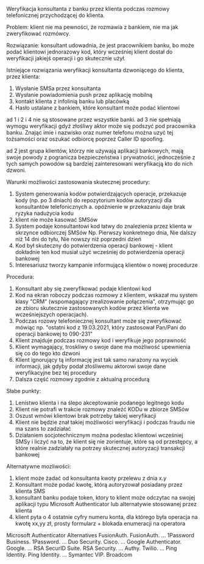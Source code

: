 Weryfikacja konsultanta z banku przez klienta podczas rozmowy telefonicznej przychodzącej do klienta.
 
 
Problem: klient nie ma pewności, że rozmawia z bankiem, nie ma jak zweryfikować rozmówcy.

Rozwiązanie: konsultant udowadnia, że jest pracownikiem banku, bo może podać klientowi jednorazowy kod, który wcześniej klient dostał do weryfikacji jakiejś operacji i go skutecznie użył.
 
Istniejące rozwiązania weryfikacji konsultanta dzwoniącego do klienta, przez klienta:
1.	Wysłanie SMSa przez konsultanta
2.	Wysłanie powiadomienia push przez aplikację mobilną
3.	kontakt klienta z infolinią banku lub placówką
4.	Hasło ustalane z bankiem, które konsultant może podać klientowi

ad 1 i 2 i 4 nie są stosowane przez wszystkie banki.
ad 3 nie spełniają wymogu weryfikacji gdyż złośliwy aktor może się podszyć pod pracownika banku. Znając imie i nazwisko oraz numer telefonu można uzyć tej tożsamości oraz oszukać odbiorcę poprzez Caller ID spoofing.

ad 2 jest grupa klientów, którzy nie używają aplikacji bankowych, mają swoje powody z pogranicza bezpieczeństwa i prywatności, jednocześnie z tych samych powodów są bardziej zainteresowani weryfikacją kto do nich dzwoni.

Warunki możliwości zastosowania skutecznej procedury: 
1.	System generowania kodów potwierdzających operacje, przekazuje kody (np. po 3 dniach) do repozytorium kodów autoryzacji dla konsultantów telefonicznych
a.	opóźnienie w przekazaniu daje brak ryzyka nadużycia kodu
2.	klient nie może kasować SMSów
3.	System podaje konsultantowi kod łatwy do znalezienia przez klienta w skrzynce odbiorczej SMSów 
Np. Pierwszy konkretnego dnia, Nie dalszy niż 14 dni do tyłu, Nie nowszy niż poprzedni dzień
4.	Kod był skuteczny do potwierdzenia operacji bankowej - klient dokładnie ten kod musiał użyć wcześniej do potwierdzenia operacji bankowej
5.	Interesariusz tworzy kampanie informującą klientów o nowej procedurze
 
Procedura: 
1.	Konsultant aby się zweryfikować podaje klientowi kod 
2.	Kod na ekran roboczy podczas rozmowy z klientem, wskazał mu system klasy "CRM" (wspomagający zrealizowanie połączenia", otrzymując go ze zbioru skutecznie zastosowanych kodów przez klienta we wcześniejszych operacjach).
3. Podczas rozowy telefoniecznej konsultant może się zweryfikować mówiąc np. "ostatni kod z 19.03.2021, który zastosował Pan/Pani do operacji bankowej to 090-231"
4. Klient znajduje podczas rozmowy kod i weryfikuje jego poprawność
5. Klient wymagający, troskliwy o swoje dane ma możliwość upewnienia się co do tego kto dzwoni
6. Klient ignorujący tą informację jest tak samo narażony na wyciek informacji, jak gdyby podał złośliwemu aktorowi swoje dane weryfikacyjne bez tej procedury
7.	Dalsza część rozmowy zgodnie z aktualną procedurą
 
 
Słabe punkty:
1.	Lenistwo klienta i na ślepo akceptowanie podanego legitnego kodu
2.	Klient nie potrafi w trakcie rozmowy znaleźć KODu w zbiorze SMSów
3.	Oszust wmówi klientowi brak potrzeby takiej weryfikacji
4.	Klient nie będzie znał takiej możliwości weryfikacji i podczas fraudu nie ma szans to zadziałać
5.	Działaniem socjotechnicznym można podesłac klientowi wcześniej SMSy i liczyć na to, że klient się nie zorientuje, które są od przestępcy, a które realnie zadziałały na potrzey skutecznej autoryzacji transakcji bankowej

Alternatywne mozliwości:
1. klient może żadać od konsultanta kwoty przelewu z dnia x.y
2. Konsultant może podać kwotę, którą autoryzował posiadany przez klienta SMS
3. konsultant banku podaje token, ktory to klient może odczytac na swojej aplikacji typu Microsoft Authenticator lub alternatywie stosowanej przez klienta
4. klient pyta o 4 ostatnie cyfry numeru konta, dla którego była operacja na kwotę xx,yy zł, prosty formularz <numer operacji> <data> + blokada enumeracji na operatora
 



Microsoft Authenticator Alternatives
FusionAuth. FusionAuth. ...
1Password Business. 1Password. ...
Duo Security. Cisco. ...
Google Authenticator. Google. ...
RSA SecurID Suite. RSA Security. ...
Authy. Twilio. ...
Ping Identity. Ping Identity. ...
Symantec VIP. Broadcom


